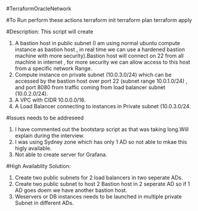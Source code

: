 #TerraformOracleNetwork

#To Run perform these actions 
terraform init
terraform plan
terraform apply

#Description:
This script will create
1. A bastion host in public subnet (I am using normal ubuntu compute instance as bastion host , in real time we can use a hardened bastion machine with more security).Bastion host will connect on 22 from all machine in internet , for more security we can allow access to this host from a specific network Range.
2. Compute instance on private subnet (10.0.3.0/24) which can be accessed by the bastion host over port 22 (subnet range 10.0.1.0/24) , and port 8080 from traffic coming from load balancer subnet (10.0.2.0/24).
3. A VPC with CIDR 10.0.0.0/16.
4. A Load Balancer connecting to instances in Private subnet (10.0.3.0/24.

#Issues needs to be addreseed
1. I have commented out the bootstarp script as that was taking long.Will explain during the interview.
2. I was using Sydney zone which has only 1 AD so not able to mkae this higly available.
3. Not able to create server for Grafana.

#High Availablity Solution:
1. Create two public subnets for 2 load balancers in two seperate ADs.
2. Create two public subnet to host 2 Bastion host in 2 seperate AD so if 1 AD goes doem we have another bastion host.
3. Weservers or DB instances needs to be launched in multiple private Subnet in different ADs.
